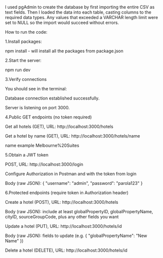 I used pgAdmin to create the database by first importing the entire CSV as text fields. Then I loaded the data into each table, casting columns to the required data types. Any values that exceeded a VARCHAR length limit were set to NULL so the import would succeed without errors.

How to run the code:

1.Install packages:

npm install - will install all the packages from package.json

2.Start the server:

npm run dev

3.Verify connections

You should see in the terminal:

Database connection established successfully.

Server is listening on port 3000.

4.Public GET endpoints (no token required)

Get all hotels (GET), URL: http://localhost:3000/hotels

Get a hotel by name (GET), URL: http://localhost:3000/hotels/name

name example Melbourne%20Suites

5.Obtain a JWT token

POST, URL: http://localhost:3000/login

Configure Authorization in Postman and with the token from login

Body (raw JSON): { "username": "admin", "password": "parola123" }


6.Protected endpoints (require token in Authorization header)

Create a hotel (POST), URL: http://localhost:3000/hotels

Body (raw JSON): include at least globalPropertyID, globalPropertyName, cityID, sourceGroupCode, plus any other fields you want

Update a hotel (PUT), URL: http://localhost:3000/hotels/id

Body (raw JSON): fields to update (e.g. { "globalPropertyName": "New Name" })

Delete a hotel (DELETE), URL: http://localhost:3000/hotels/id
